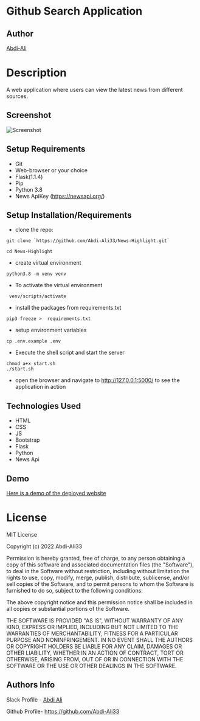 # Github Search Application

## Author

[Abdi-Ali](https://github.com/Abdi-Ali33)

# Description

A web application where users can view the latest news from different sources.

## Screenshot

![Screenshot](./screenshots/screenshot.png)

## Setup Requirements

- Git
- Web-browser or your choice
- Flask(1.1.4)
- Pip
- Python 3.8
- News ApiKey (https://newsapi.org/)

## Setup Installation/Requirements

- clone the repo:

```shell
git clone `https://github.com/Abdi-Ali33/News-Highlight.git`
```

```shell
cd News-Highlight
```

- create virtual environment

```shell
python3.8 -m venv venv
```

- To activate the virtual environment

```shell
 venv/scripts/activate
```

- install the packages from requirements.txt

```shell
pip3 freeze >  requirements.txt
```

- setup environment variables

```shell
cp .env.example .env
```

- Execute the shell script and start the server

```shell
chmod a+x start.sh
./start.sh
```

- open the browser and navigate to http://127.0.0.1:5000/ to see the application in action

## Technologies Used

- HTML
- CSS
- JS
- Bootstrap
- Flask
- Python
- News Api

## Demo

[Here is a demo of the deployed website](https://news-hub-254.herokuapp.com/)

# License

MIT License

Copyright (c) 2022 Abdi-Ali33

Permission is hereby granted, free of charge, to any person obtaining a copy
of this software and associated documentation files (the "Software"), to deal
in the Software without restriction, including without limitation the rights
to use, copy, modify, merge, publish, distribute, sublicense, and/or sell
copies of the Software, and to permit persons to whom the Software is
furnished to do so, subject to the following conditions:

The above copyright notice and this permission notice shall be included in all
copies or substantial portions of the Software.

THE SOFTWARE IS PROVIDED "AS IS", WITHOUT WARRANTY OF ANY KIND, EXPRESS OR
IMPLIED, INCLUDING BUT NOT LIMITED TO THE WARRANTIES OF MERCHANTABILITY,
FITNESS FOR A PARTICULAR PURPOSE AND NONINFRINGEMENT. IN NO EVENT SHALL THE
AUTHORS OR COPYRIGHT HOLDERS BE LIABLE FOR ANY CLAIM, DAMAGES OR OTHER
LIABILITY, WHETHER IN AN ACTION OF CONTRACT, TORT OR OTHERWISE, ARISING FROM,
OUT OF OR IN CONNECTION WITH THE SOFTWARE OR THE USE OR OTHER DEALINGS IN THE
SOFTWARE.

## Authors Info

Slack Profile - [Abdi Ali](https://app.slack.com/client/T0101L740P4/D032HD8S7CP)

Github Profile- https://github.com/Abdi-Ali33
